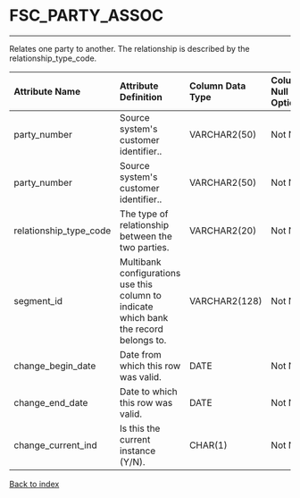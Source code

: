 # FSC_PARTY_ASSOC

---

Relates one party to another. The relationship is described by the relationship_type_code.

| Attribute Name         | Attribute Definition                                                                   | Column Data Type   | Column Null Option   | Column Is PK   | Column Is FK   |
|:-----------------------|:---------------------------------------------------------------------------------------|:-------------------|:---------------------|:---------------|:---------------|
| party_number           | Source system's customer identifier..                                                  | VARCHAR2(50)       | Not Null             | No             | Yes            |
| party_number           | Source system's customer identifier..                                                  | VARCHAR2(50)       | Not Null             | No             | Yes            |
| relationship_type_code | The type of relationship between the two parties.                                      | VARCHAR2(20)       | Not Null             | Yes            | No             |
| segment_id             | Multibank configurations use this column to indicate which bank the record belongs to. | VARCHAR2(128)      | Not Null             | Yes            | No             |
| change_begin_date      | Date from which this row was valid.                                                    | DATE               | Not Null             | Yes            | No             |
| change_end_date        | Date to which this row was valid.                                                      | DATE               | Not Null             | No             | No             |
| change_current_ind     | Is this the current instance (Y/N).                                                    | CHAR(1)            | Not Null             | No             | No             |

[Back to index](./index.md)